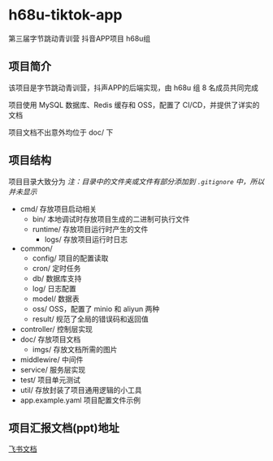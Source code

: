 # h68u-tiktok-app

第三届字节跳动青训营 抖音APP项目 h68u组

## 项目简介

该项目是字节跳动青训营，抖声APP的后端实现，由 h68u 组 8 名成员共同完成

项目使用 MySQL 数据库、Redis 缓存和 OSS，配置了 CI/CD，并提供了详实的文档

项目文档不出意外均位于 doc/ 下

## 项目结构
项目目录大致分为
*注：目录中的文件夹或文件有部分添加到 `.gitignore` 中，所以并未显示*

- cmd/ 存放项目启动相关
  - bin/ 本地调试时存放项目生成的二进制可执行文件
  - runtime/ 存放项目运行时产生的文件
    - logs/ 存放项目运行时日志
- common/ 
  - config/ 项目的配置读取
  - cron/ 定时任务
  - db/ 数据库支持
  - log/ 日志配置
  - model/ 数据表
  - oss/ OSS，配置了 minio 和 aliyun 两种
  - result/ 规范了全局的错误码和返回值
- controller/ 控制层实现
- doc/ 存放项目文档
  - imgs/ 存放文档所需的图片
- middlewire/ 中间件
- service/ 服务层实现
- test/ 项目单元测试
- util/ 存放封装了项目通用逻辑的小工具
- app.example.yaml 项目配置文件示例

## 项目汇报文档(ppt)地址
[飞书文档](https://s97bh2semh.feishu.cn/docx/doxcnCv8NUZvMrQlvZ2L5juxz3f)
